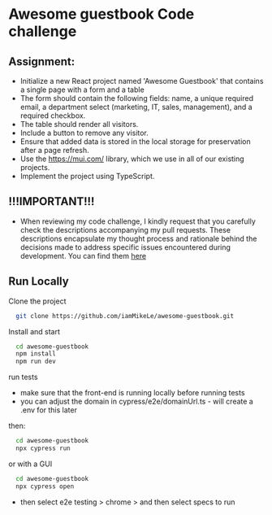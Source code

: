 # Awesome guestbook Code challenge

## Assignment:

- Initialize a new React project named 'Awesome Guestbook' that contains a single page with a form and a table
- The form should contain the following fields: name, a unique required email, a department select (marketing, IT, sales, management), and a required checkbox.
- The table should render all visitors.
- Include a button to remove any visitor.
- Ensure that added data is stored in the local storage for preservation after a page refresh.
- Use the https://mui.com/ library, which we use in all of our existing projects.
- Implement the project using TypeScript.

## !!!IMPORTANT!!!

- When reviewing my code challenge, I kindly request that you carefully check the descriptions accompanying my pull requests. These descriptions encapsulate my thought process and rationale behind the decisions made to address specific issues encountered during development. You can find them [here](https://github.com/iamMikeLe/awesome-guestbook/pulls?q=is%3Apr+is%3Aclosed)

## Run Locally

Clone the project

```bash
  git clone https://github.com/iamMikeLe/awesome-guestbook.git
```

Install and start

```bash
  cd awesome-guestbook
  npm install
  npm run dev
```

run tests

- make sure that the front-end is running locally before running tests
- you can adjust the domain in cypress/e2e/domainUrl.ts - will create a .env for this later

then:

```bash
  cd awesome-guestbook
  npx cypress run
```

or with a GUI

```bash
  cd awesome-guestbook
  npx cypress open
```

- then select e2e testing > chrome > and then select specs to run
